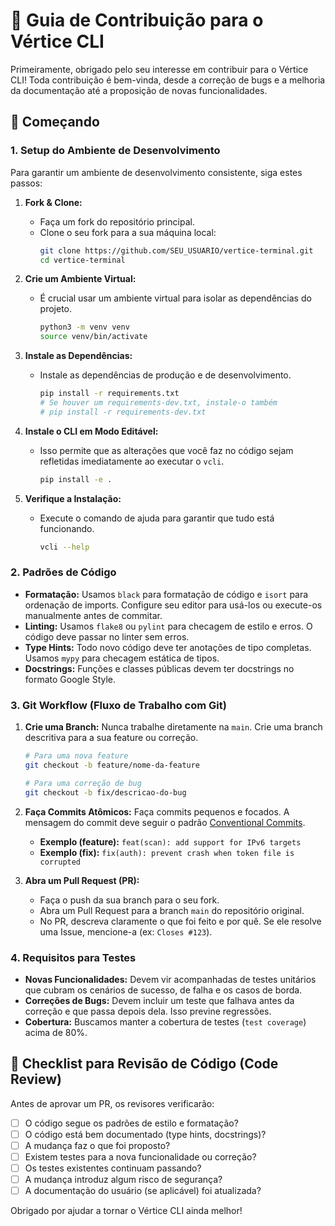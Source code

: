 
# 🤝 Guia de Contribuição para o Vértice CLI

Primeiramente, obrigado pelo seu interesse em contribuir para o Vértice CLI! Toda contribuição é bem-vinda, desde a correção de bugs e a melhoria da documentação até a proposição de novas funcionalidades.

## 🚀 Começando

### 1. Setup do Ambiente de Desenvolvimento

Para garantir um ambiente de desenvolvimento consistente, siga estes passos:

1.  **Fork & Clone:**
    - Faça um fork do repositório principal.
    - Clone o seu fork para a sua máquina local:
      ```bash
      git clone https://github.com/SEU_USUARIO/vertice-terminal.git
      cd vertice-terminal
      ```

2.  **Crie um Ambiente Virtual:**
    - É crucial usar um ambiente virtual para isolar as dependências do projeto.
      ```bash
      python3 -m venv venv
      source venv/bin/activate
      ```

3.  **Instale as Dependências:**
    - Instale as dependências de produção e de desenvolvimento.
      ```bash
      pip install -r requirements.txt
      # Se houver um requirements-dev.txt, instale-o também
      # pip install -r requirements-dev.txt
      ```

4.  **Instale o CLI em Modo Editável:**
    - Isso permite que as alterações que você faz no código sejam refletidas imediatamente ao executar o `vcli`.
      ```bash
      pip install -e .
      ```

5.  **Verifique a Instalação:**
    - Execute o comando de ajuda para garantir que tudo está funcionando.
      ```bash
      vcli --help
      ```

### 2. Padrões de Código

- **Formatação:** Usamos `black` para formatação de código e `isort` para ordenação de imports. Configure seu editor para usá-los ou execute-os manualmente antes de commitar.
- **Linting:** Usamos `flake8` ou `pylint` para checagem de estilo e erros. O código deve passar no linter sem erros.
- **Type Hints:** Todo novo código deve ter anotações de tipo completas. Usamos `mypy` para checagem estática de tipos.
- **Docstrings:** Funções e classes públicas devem ter docstrings no formato Google Style.

### 3. Git Workflow (Fluxo de Trabalho com Git)

1.  **Crie uma Branch:** Nunca trabalhe diretamente na `main`. Crie uma branch descritiva para a sua feature ou correção.
    ```bash
    # Para uma nova feature
    git checkout -b feature/nome-da-feature

    # Para uma correção de bug
    git checkout -b fix/descricao-do-bug
    ```

2.  **Faça Commits Atômicos:** Faça commits pequenos e focados. A mensagem do commit deve seguir o padrão [Conventional Commits](https://www.conventionalcommits.org/).
    - **Exemplo (feature):** `feat(scan): add support for IPv6 targets`
    - **Exemplo (fix):** `fix(auth): prevent crash when token file is corrupted`

3.  **Abra um Pull Request (PR):**
    - Faça o push da sua branch para o seu fork.
    - Abra um Pull Request para a branch `main` do repositório original.
    - No PR, descreva claramente o que foi feito e por quê. Se ele resolve uma Issue, mencione-a (ex: `Closes #123`).

### 4. Requisitos para Testes

- **Novas Funcionalidades:** Devem vir acompanhadas de testes unitários que cubram os cenários de sucesso, de falha e os casos de borda.
- **Correções de Bugs:** Devem incluir um teste que falhava antes da correção e que passa depois dela. Isso previne regressões.
- **Cobertura:** Buscamos manter a cobertura de testes (`test coverage`) acima de 80%.

## 📝 Checklist para Revisão de Código (Code Review)

Antes de aprovar um PR, os revisores verificarão:

- [ ] O código segue os padrões de estilo e formatação?
- [ ] O código está bem documentado (type hints, docstrings)?
- [ ] A mudança faz o que foi proposto?
- [ ] Existem testes para a nova funcionalidade ou correção?
- [ ] Os testes existentes continuam passando?
- [ ] A mudança introduz algum risco de segurança?
- [ ] A documentação do usuário (se aplicável) foi atualizada?

Obrigado por ajudar a tornar o Vértice CLI ainda melhor!
